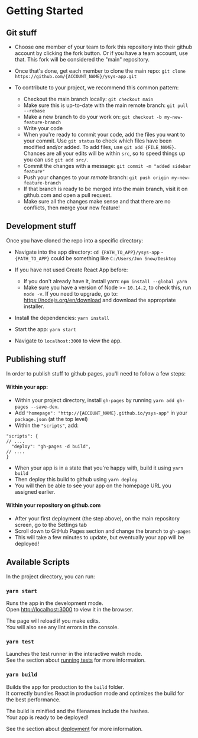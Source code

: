 # Getting Started

## Git stuff
* Choose one member of your team to fork this repository into their github account by clicking the fork button. Or if you have a team account, use that. This fork will be considered the "main" repository.

* Once that's done, get each member to clone the main repo: `git clone https://github.com/{ACCOUNT_NAME}/ysys-app.git`

* To contribute to your project, we recommend this common pattern:
  - Checkout the main branch locally: `git checkout main`
  - Make sure this is up-to-date with the main remote branch: `git pull --rebase`
  - Make a new branch to do your work on: `git checkout -b my-new-feature-branch`
  - Write your code
  - When you're ready to commit your code, add the files you want to your commit. Use `git status` to check which files have been modified and/or added. To add files, use `git add {FILE_NAME}`. Chances are all your edits will be within `src`, so to speed things up you can use `git add src/`.
  - Commit the changes with a message: `git commit -m "added sidebar feature"`
  - Push your changes to your _remote_ branch: `git push origin my-new-feature-branch`
  - If that branch is ready to be merged into the main branch, visit it on github.com and open a pull request.
  - Make sure all the changes make sense and that there are no conflicts, then merge your new feature!

## Development stuff
Once you have cloned the repo into a specific directory:

* Navigate into the app directory: `cd {PATH_TO_APP}/ysys-app` - `{PATH_TO_APP}` could be something like `C:/Users/Jon Snow/Desktop`

* If you have not used Create React App before:
  - If you don't already have it, install yarn: `npm install --global yarn`
  - Make sure you have a version of Node >= `10.14.2`, to check this, run `node -v`. If you need to upgrade, go to:
https://nodejs.org/en/download and download the appropriate installer.

* Install the dependencies: `yarn install`

* Start the app: `yarn start`

* Navigate to `localhost:3000` to view the app.

## Publishing stuff

In order to publish stuff to github pages, you'll need to follow a few steps:
#### Within your app:
* Within your project directory, install `gh-pages` by running `yarn add gh-pages --save-dev`.
* Add `"homepage": "http://{ACCOUNT_NAME}.github.io/ysys-app"` in your `package.json` (at the top level)
* Within the `"scripts"`, add:
```
"scripts": {
// ....
  "deploy": "gh-pages -d build",
// ....
}
```
* When your app is in a state that you're happy with, build it using `yarn build`
* Then deploy this build to github using `yarn deploy`
* You will then be able to see your app on the homepage URL you assigned earlier. 

#### Within your repository on github.com

* After your first deployment (the step above), on the main repository screen, go to the Settings tab
* Scroll down to GitHub Pages section and change the branch to `gh-pages`
* This will take a few minutes to update, but eventually your app will be deployed!

## Available Scripts

In the project directory, you can run:

### `yarn start`

Runs the app in the development mode.\
Open [http://localhost:3000](http://localhost:3000) to view it in the browser.

The page will reload if you make edits.\
You will also see any lint errors in the console.

### `yarn test`

Launches the test runner in the interactive watch mode.\
See the section about [running tests](https://facebook.github.io/create-react-app/docs/running-tests) for more information.

### `yarn build`

Builds the app for production to the `build` folder.\
It correctly bundles React in production mode and optimizes the build for the best performance.

The build is minified and the filenames include the hashes.\
Your app is ready to be deployed!

See the section about [deployment](https://facebook.github.io/create-react-app/docs/deployment) for more information.
